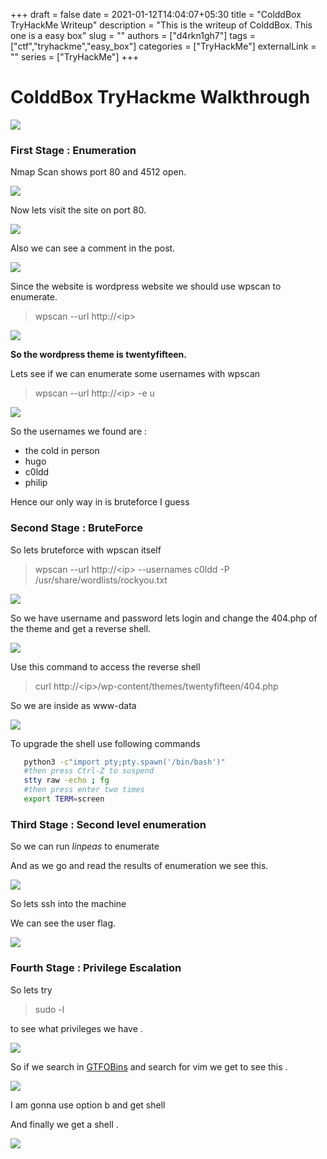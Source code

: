 +++ 
draft = false
date = 2021-01-12T14:04:07+05:30
title = "ColddBox TryHackMe Writeup"
description = "This is the writeup of ColddBox. This one is a easy box"
slug = ""
authors = ["d4rkn1gh7"]
tags = ["ctf","tryhackme","easy_box"]
categories = ["TryHackMe"]
externalLink = ""
series = ["TryHackMe"]
+++
# ColddBox TryHackme Walkthrough

![](/TryHackMe/c0lddbox/BoxImage.png)

###           __First Stage : Enumeration__


Nmap Scan shows port 80 and 4512 open.

![](/TryHackMe/c0lddbox/Nmapscan.png)


Now lets visit the site on port 80.

![](/TryHackMe/c0lddbox/website1.png)





Also we can see a comment in the post.


![](/TryHackMe/TryHackMe/c0lddbox/website2.png)


Since the website is wordpress website we should use wpscan to enumerate.

>wpscan --url http://\<ip>

![](/TryHackMe/TryHackMe/c0lddbox/wpscan1.png)


__So the wordpress theme is twentyfifteen.__

Lets see if we can enumerate some usernames with wpscan

> wpscan --url http://\<ip> -e u

![](/TryHackMe/TryHackMe/c0lddbox/wpscan2.png)

So the usernames we found are :

* the cold in person
* hugo
* c0ldd
* philip

Hence our only way in is bruteforce I guess


###   __Second Stage : BruteForce__




So lets bruteforce with wpscan itself

>wpscan --url http://\<ip> --usernames c0ldd -P /usr/share/wordlists/rockyou.txt




![](/TryHackMe/TryHackMe/c0lddbox/wpscan3.png)


So we have username and password lets login and change the 404.php of the theme and get a reverse shell.


![](/TryHackMe/TryHackMe/c0lddbox/worpress.png)

Use this command to access the reverse shell

>curl http://\<ip>/wp-content/themes/twentyfifteen/404.php

So we are inside  as www-data

![](/TryHackMe/c0lddbox/www-data.png)

To upgrade the shell use following commands

```bash
   python3 -c"import pty;pty.spawn('/bin/bash')"
   #then press Ctrl-Z to suspend 
   stty raw -echo ; fg
   #then press enter two times
   export TERM=screen
```


### __Third Stage : Second level enumeration__ 


So we can run *linpeas* to enumerate

And as we go and read the results of enumeration we see this.

![](/TryHackMe/c0lddbox/linpeas.png)


So lets ssh into the machine

We can see the user flag.

![](/TryHackMe/c0lddbox/user.png)


### Fourth Stage : Privilege Escalation


So lets try 

> sudo -l

to see what privileges we have .


![](/TryHackMe/c0lddbox/priveleges.png)


So if we search in [GTFOBins](https://gtfobins.github.io/) and search for vim we get to see this .

![](/TryHackMe/c0lddbox/gtfobins.png)

I am gonna use option b and get shell


And finally we get a shell .


![](/TryHackMe/c0lddbox/root.png)



